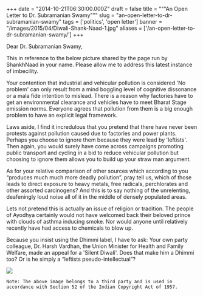 
+++
date = "2014-10-21T06:30:00.000Z"
draft = false
title = """An Open Letter to Dr. Subramanian Swamy"""
slug = "an-open-letter-to-dr-subramanian-swamy"
tags = ['politics', 'open letter']
banner = "/images/2015/04/Diwali-Shank-Naad-1.jpg"
aliases = ['/an-open-letter-to-dr-subramanian-swamy/']
+++

Dear Dr. Subramanian Swamy,

This in reference to the below picture shared by the page run by ShankhNaad in your name. Please allow me to address this latest instance of imbecility.

Your contention that industrial and vehicular pollution is considered 'No problem' can only result from a mind boggling level of cognitive dissonance or a mala fide intention to mislead. There is a reason why factories have to get an environmental clearance and vehicles have to meet Bharat Stage emission norms. Everyone agrees that pollution from them is a big enough problem to have an explicit legal framework. 

Laws aside, I find it incredulous that you pretend that there have never been protests against pollution caused due to factories and power plants. Perhaps you choose to ignore them because they were lead by 'leftists'. Then again, you would surely have come across campaigns promoting public transport and cycling in a bid to reduce vehicular pollution but choosing to ignore them allows you to build up your straw man argument.

As for your relative comparison of other sources which according to you “produces much much more deadly pollution”, pray tell us, which of those leads to direct exposure to heavy metals, free radicals, perchlorates and other assorted carcinogens? And this is to say nothing of the unrelenting, deafeningly loud noise all of it in the middle of densely populated areas.

Lets not pretend this is actually an issue of religion or tradition. The people of Ayodhya certainly would not have welcomed back their beloved prince with clouds of asthma inducing smoke. Nor would anyone until relatively recently have had access to chemicals to blow up.

Because you insist using the Dhimmi label, I have to ask: Your own party colleague, Dr. Harsh Vardhan, the Union Minister for Health and Family Welfare, made an appeal for a 'Silent Diwali'. Does that make him a Dhimmi too? Or is he simply a “leftists pseudo-intellectual”?

![](/images/2015/04/Diwali-Shank-Naad.jpg)

	Note: The above image belongs to a third party and is used in accordance with Section 52 of the Indian Copyright Act of 1957.


